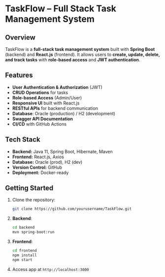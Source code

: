 
# TaskFlow – Full Stack Task Management System

## Overview
TaskFlow is a **full-stack task management system** built with **Spring Boot** (backend) and **React.js** (frontend). It allows users to **create, update, delete, and track tasks** with **role-based access** and **JWT authentication**.

## Features
- **User Authentication & Authorization** (JWT)
- **CRUD Operations** for tasks
- **Role-based Access** (Admin/User)
- **Responsive UI** built with React.js
- **RESTful APIs** for backend communication
- **Database**: Oracle (production) / H2 (development)
- **Swagger API Documentation**
- **CI/CD** with GitHub Actions

## Tech Stack
- **Backend:** Java 11, Spring Boot, Hibernate, Maven
- **Frontend:** React.js, Axios
- **Database:** Oracle (prod), H2 (dev)
- **Version Control:** GitHub
- **Deployment:** Docker-ready

## Getting Started
1. Clone the repository:
   ```bash
   git clone https://github.com/yourusername/TaskFlow.git
   ```
2. **Backend**:
   ```bash
   cd backend
   mvn spring-boot:run
   ```
3. **Frontend**:
   ```bash
   cd frontend
   npm install
   npm start
   ```
4. Access app at `http://localhost:3000`

